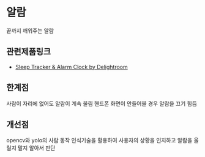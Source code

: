 알람
=============

끝까지 깨워주는 알람

## 관련제품링크
- [Sleep Tracker & Alarm Clock by Delightroom](https://play.google.com/store/apps/details?id=droom.sleepIfUCan&pli=1)

## 한계점
사람이 자리에 없어도 알람이 계속 울림
핸드폰 화면이 안들어올 경우 알람을 끄기 힘듬

## 개선점
opencv와 yolo의 사람 동작 인식기술을 활용하여 사용자의 상황을 인지하고 알람을 울릴지 말지 알아서 판단